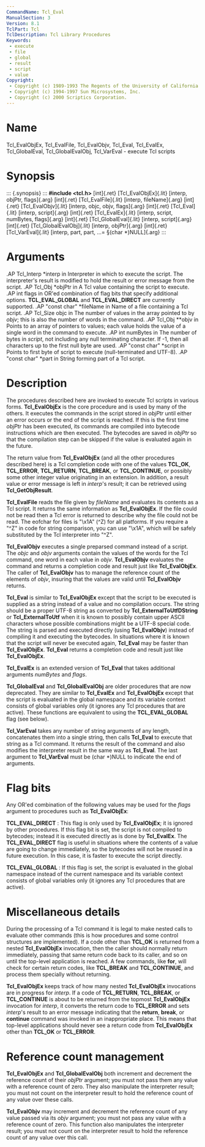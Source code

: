 ```yaml
---
CommandName: Tcl_Eval
ManualSection: 3
Version: 8.1
TclPart: Tcl
TclDescription: Tcl Library Procedures
Keywords:
 - execute
 - file
 - global
 - result
 - script
 - value
Copyright:
 - Copyright (c) 1989-1993 The Regents of the University of California.
 - Copyright (c) 1994-1997 Sun Microsystems, Inc.
 - Copyright (c) 2000 Scriptics Corporation.
---
```


# Name

Tcl_EvalObjEx, Tcl_EvalFile, Tcl_EvalObjv, Tcl_Eval, Tcl_EvalEx, Tcl_GlobalEval, Tcl_GlobalEvalObj, Tcl_VarEval - execute Tcl scripts

# Synopsis

::: {.synopsis} :::
**#include <tcl.h>**
[int]{.ret} [Tcl_EvalObjEx]{.lit} [interp, objPtr, flags]{.arg}
[int]{.ret} [Tcl_EvalFile]{.lit} [interp, fileName]{.arg}
[int]{.ret} [Tcl_EvalObjv]{.lit} [interp, objc, objv, flags]{.arg}
[int]{.ret} [Tcl_Eval]{.lit} [interp, script]{.arg}
[int]{.ret} [Tcl_EvalEx]{.lit} [interp, script, numBytes, flags]{.arg}
[int]{.ret} [Tcl_GlobalEval]{.lit} [interp, script]{.arg}
[int]{.ret} [Tcl_GlobalEvalObj]{.lit} [interp, objPtr]{.arg}
[int]{.ret} [Tcl_VarEval]{.lit} [interp, part, part, ...= §(char *)NULL]{.arg}
:::

# Arguments

.AP Tcl_Interp *interp in Interpreter in which to execute the script.  The interpreter's result is modified to hold the result or error message from the script. .AP Tcl_Obj *objPtr in A Tcl value containing the script to execute. .AP int flags in OR'ed combination of flag bits that specify additional options. **TCL_EVAL_GLOBAL** and **TCL_EVAL_DIRECT** are currently supported. .AP "const char" *fileName in Name of a file containing a Tcl script. .AP Tcl_Size objc in The number of values in the array pointed to by *objv*; this is also the number of words in the command. .AP Tcl_Obj **objv in Points to an array of pointers to values; each value holds the value of a single word in the command to execute. .AP int numBytes in The number of bytes in *script*, not including any null terminating character.  If -1, then all characters up to the first null byte are used. .AP "const char" *script in Points to first byte of script to execute (null-terminated and UTF-8). .AP "const char" *part in String forming part of a Tcl script. 

# Description

The procedures described here are invoked to execute Tcl scripts in various forms. **Tcl_EvalObjEx** is the core procedure and is used by many of the others. It executes the commands in the script stored in *objPtr* until either an error occurs or the end of the script is reached. If this is the first time *objPtr* has been executed, its commands are compiled into bytecode instructions which are then executed.  The bytecodes are saved in *objPtr* so that the compilation step can be skipped if the value is evaluated again in the future.

The return value from **Tcl_EvalObjEx** (and all the other procedures described here) is a Tcl completion code with one of the values **TCL_OK**, **TCL_ERROR**, **TCL_RETURN**, **TCL_BREAK**, or **TCL_CONTINUE**, or possibly some other integer value originating in an extension. In addition, a result value or error message is left in *interp*'s result; it can be retrieved using **Tcl_GetObjResult**.

**Tcl_EvalFile** reads the file given by *fileName* and evaluates its contents as a Tcl script.  It returns the same information as **Tcl_EvalObjEx**. If the file could not be read then a Tcl error is returned to describe why the file could not be read. The eofchar for files is "\x1A" (^Z) for all platforms. If you require a "^Z" in code for string comparison, you can use "\x1A", which will be safely substituted by the Tcl interpreter into "^Z".

**Tcl_EvalObjv** executes a single preparsed command instead of a script.  The *objc* and *objv* arguments contain the values of the words for the Tcl command, one word in each value in *objv*.  **Tcl_EvalObjv** evaluates the command and returns a completion code and result just like **Tcl_EvalObjEx**. The caller of **Tcl_EvalObjv** has to manage the reference count of the elements of *objv*, insuring that the values are valid until **Tcl_EvalObjv** returns.

**Tcl_Eval** is similar to **Tcl_EvalObjEx** except that the script to be executed is supplied as a string instead of a value and no compilation occurs.  The string should be a proper UTF-8 string as converted by **Tcl_ExternalToUtfDString** or **Tcl_ExternalToUtf** when it is known to possibly contain upper ASCII characters whose possible combinations might be a UTF-8 special code.  The string is parsed and executed directly (using **Tcl_EvalObjv**) instead of compiling it and executing the bytecodes.  In situations where it is known that the script will never be executed again, **Tcl_Eval** may be faster than **Tcl_EvalObjEx**.  **Tcl_Eval** returns a completion code and result just like **Tcl_EvalObjEx**.

**Tcl_EvalEx** is an extended version of **Tcl_Eval** that takes additional arguments *numBytes* and *flags*.

**Tcl_GlobalEval** and **Tcl_GlobalEvalObj** are older procedures that are now deprecated.  They are similar to **Tcl_EvalEx** and **Tcl_EvalObjEx** except that the script is evaluated in the global namespace and its variable context consists of global variables only (it ignores any Tcl procedures that are active).  These functions are equivalent to using the **TCL_EVAL_GLOBAL** flag (see below).

**Tcl_VarEval** takes any number of string arguments of any length, concatenates them into a single string, then calls **Tcl_Eval** to execute that string as a Tcl command. It returns the result of the command and also modifies the interpreter result in the same way as **Tcl_Eval**. The last argument to **Tcl_VarEval** must be (char *)NULL to indicate the end of arguments. 

# Flag bits

Any OR'ed combination of the following values may be used for the *flags* argument to procedures such as **Tcl_EvalObjEx**:

**TCL_EVAL_DIRECT**
: This flag is only used by **Tcl_EvalObjEx**; it is ignored by other procedures.  If this flag bit is set, the script is not compiled to bytecodes; instead it is executed directly as is done by **Tcl_EvalEx**.  The **TCL_EVAL_DIRECT** flag is useful in situations where the contents of a value are going to change immediately, so the bytecodes will not be reused in a future execution.  In this case, it is faster to execute the script directly.

**TCL_EVAL_GLOBAL**
: If this flag is set, the script is evaluated in the global namespace instead of the current namespace and its variable context consists of global variables only (it ignores any Tcl procedures that are active). 


# Miscellaneous details

During the processing of a Tcl command it is legal to make nested calls to evaluate other commands (this is how procedures and some control structures are implemented). If a code other than **TCL_OK** is returned from a nested **Tcl_EvalObjEx** invocation, then the caller should normally return immediately, passing that same return code back to its caller, and so on until the top-level application is reached. A few commands, like **for**, will check for certain return codes, like **TCL_BREAK** and **TCL_CONTINUE**, and process them specially without returning.

**Tcl_EvalObjEx** keeps track of how many nested **Tcl_EvalObjEx** invocations are in progress for *interp*. If a code of **TCL_RETURN**, **TCL_BREAK**, or **TCL_CONTINUE** is about to be returned from the topmost **Tcl_EvalObjEx** invocation for *interp*, it converts the return code to **TCL_ERROR** and sets *interp*'s result to an error message indicating that the **return**, **break**, or **continue** command was invoked in an inappropriate place. This means that top-level applications should never see a return code from **Tcl_EvalObjEx** other than **TCL_OK** or **TCL_ERROR**.

# Reference count management

**Tcl_EvalObjEx** and **Tcl_GlobalEvalObj** both increment and decrement the reference count of their *objPtr* argument; you must not pass them any value with a reference count of zero. They also manipulate the interpreter result; you must not count on the interpreter result to hold the reference count of any value over these calls.

**Tcl_EvalObjv** may increment and decrement the reference count of any value passed via its *objv* argument; you must not pass any value with a reference count of zero. This function also manipulates the interpreter result; you must not count on the interpreter result to hold the reference count of any value over this call. 

